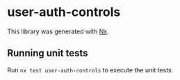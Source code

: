 # user-auth-controls

This library was generated with [Nx](https://nx.dev).

## Running unit tests

Run `nx test user-auth-controls` to execute the unit tests.
